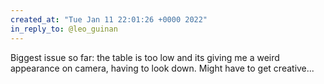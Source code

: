 ```yaml
---
created_at: "Tue Jan 11 22:01:26 +0000 2022"
in_reply_to: @leo_guinan
---
```


Biggest issue so far: the table is too low and its giving me a weird appearance on camera, having to look down. Might have to get creative...